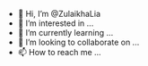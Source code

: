 - 👋 Hi, I’m @ZulaikhaLia
- 👀 I’m interested in ...
- 🌱 I’m currently learning ...
- 💞️ I’m looking to collaborate on ...
- 📫 How to reach me ...

<!---
ZulaikhaLia/ZulaikhaLia is a ✨ special ✨ repository because its `README.md` (this file) appears on your GitHub profile.
You can click the Preview link to take a look at your changes.
--->
